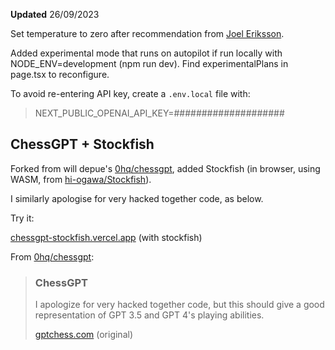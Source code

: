 **Updated** 26/09/2023

Set temperature to zero after recommendation from [Joel Eriksson](https://twitter.com/paul_cal/status/1706724232720523455).

Added experimental mode that runs on autopilot if run locally with NODE_ENV=development (npm run dev). Find experimentalPlans in page.tsx to reconfigure.

To avoid re-entering API key, create a `.env.local` file with:
>NEXT_PUBLIC_OPENAI_API_KEY=####################
## ChessGPT + Stockfish

Forked from will depue's [0hq/chessgpt](https://github.com/0hq/chessgpt), added Stockfish (in browser, using WASM, from [hi-ogawa/Stockfish](https://github.com/hi-ogawa/Stockfish)).

I similarly apologise for very hacked together code, as below.

Try it:

[chessgpt-stockfish.vercel.app](https://chessgpt-stockfish.vercel.app/) (with stockfish)

From [0hq/chessgpt](https://github.com/0hq/chessgpt):
>### ChessGPT
>
>I apologize for very hacked together code, but this should give a good representation of GPT 3.5 and GPT 4's playing abilities.  
>
>[gptchess.com](https://gptchess.vercel.app/) (original)
>
